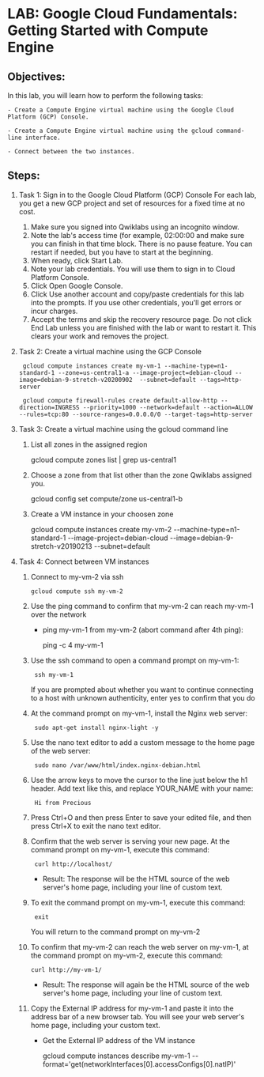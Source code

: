 # LAB: Google Cloud Fundamentals: Getting Started with Compute Engine

## Objectives:

In this lab, you will learn how to perform the following tasks:

    - Create a Compute Engine virtual machine using the Google Cloud Platform (GCP) Console.

    - Create a Compute Engine virtual machine using the gcloud command-line interface.

    - Connect between the two instances.

## Steps:

1. Task 1: Sign in to the Google Cloud Platform (GCP) Console
For each lab, you get a new GCP project and set of resources for a fixed time at no cost.

    1. Make sure you signed into Qwiklabs using an incognito window.
    2. Note the lab's access time (for example, 02:00:00 and make sure you can finish in that time block.
        There is no pause feature. You can restart if needed, but you have to start at the beginning.
    3. When ready, click Start Lab.
    4. Note your lab credentials. You will use them to sign in to Cloud Platform Console.
    5. Click Open Google Console.
    6. Click Use another account and copy/paste credentials for this lab into the prompts.
        If you use other credentials, you'll get errors or incur charges.
    7. Accept the terms and skip the recovery resource page.
        Do not click End Lab unless you are finished with the lab or want to restart it. This clears your work and removes the project.

2. Task 2: Create a virtual machine using the GCP Console

        gcloud compute instances create my-vm-1 --machine-type=n1-standard-1 --zone=us-central1-a --image-project=debian-cloud --image=debian-9-stretch-v20200902  --subnet=default --tags=http-server 

        gcloud compute firewall-rules create default-allow-http --direction=INGRESS --priority=1000 --network=default --action=ALLOW --rules=tcp:80 --source-ranges=0.0.0.0/0 --target-tags=http-server

3. Task 3: Create a virtual machine using the gcloud command line
    1. List all zones in the assigned region

        gcloud compute zones list | grep us-central1

    2. Choose a zone from that list other than the zone Qwiklabs assigned you.

        gcloud config set compute/zone us-central1-b

    3. Create a VM instance in your choosen zone

        gcloud compute instances create my-vm-2 --machine-type=n1-standard-1 --image-project=debian-cloud --image=debian-9-stretch-v20190213 --subnet=default

4. Task 4: Connect between VM instances
    1.  Connect to my-vm-2 via ssh

            gcloud compute ssh my-vm-2

    2. Use the ping command to confirm that my-vm-2 can reach my-vm-1 over the network
        - ping my-vm-1 from my-vm-2 (abort command after 4th ping):

            ping -c 4 my-vm-1

    3. Use the ssh command to open a command prompt on my-vm-1:

            ssh my-vm-1
        
        If you are prompted about whether you want to continue connecting to a host with unknown authenticity, enter yes to confirm that you do
    
    4. At the command prompt on my-vm-1, install the Nginx web server:

            sudo apt-get install nginx-light -y

    5. Use the nano text editor to add a custom message to the home page of the web server:

            sudo nano /var/www/html/index.nginx-debian.html

    6. Use the arrow keys to move the cursor to the line just below the h1 header. Add text like this, and replace YOUR_NAME with your name:

            Hi from Precious

    7. Press Ctrl+O and then press Enter to save your edited file, and then press Ctrl+X to exit the nano text editor.

    8. Confirm that the web server is serving your new page. At the command prompt on my-vm-1, execute this command:

            curl http://localhost/

        - Result: The response will be the HTML source of the web server's home page, including your line of custom text.

    9. To exit the command prompt on my-vm-1, execute this command:

            exit

        You will return to the command prompt on my-vm-2

    10. To confirm that my-vm-2 can reach the web server on my-vm-1, at the command prompt on my-vm-2, execute this command:

            curl http://my-vm-1/
        
        - Result: The response will again be the HTML source of the web server's home page, including your line of custom text.
    
    11. Copy the External IP address for my-vm-1 and paste it into the address bar of a new browser tab. You will see your web server's home page, including your custom text.

        - Get the External IP address of the VM instance

            gcloud compute instances describe my-vm-1 --format='get(networkInterfaces[0].accessConfigs[0].natIP)'
